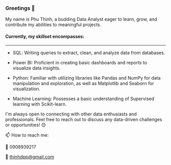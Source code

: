 ### Greetings 👋

My name is Phu Thinh, 
a budding Data Analyst eager to learn, grow, and contribute my abilities to meaningful projects.

#### Currently, my skillset encompasses:
*** 

- SQL: Writing queries to extract, clean, and analyze data from databases.
  
- Power BI: Proficient in creating basic dashboards and reports to visualize data insights.
  
- Python: Familiar with utilizing libraries like Pandas and NumPy for data manipulation and exploration, as well as Matplotlib and Seaborn for visualization.
  
- Machine Learning: Possesses a basic understanding of Supervised learning with Scikit-learn.


I'm always open to connecting with other data enthusiasts and professionals. Feel free to reach out to discuss any data-driven challenges or opportunities! :blush:


📫 How to reach me: 

:calling: 0908939217

:email: thinhdpp@gmail.com 
